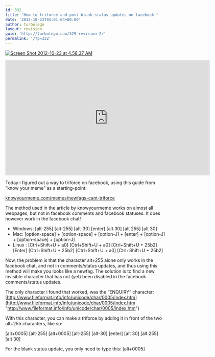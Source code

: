 ```yaml
---
id: 332
title: 'How to triforce and post blank status updates on facebook!'
date: '2012-10-23T03:01:04+00:00'
author: turbolego
layout: revision
guid: 'http://turbolego.com/329-revision-2/'
permalink: '/?p=332'
---
```


[![](https://turbolego.com/wp-content/uploads/2012/10/Screen-Shot-2012-10-23-at-4.58.37-AM.png "Screen Shot 2012-10-23 at 4.58.37 AM")](https://turbolego.com/wp-content/uploads/2012/10/Screen-Shot-2012-10-23-at-4.58.37-AM.png)

<iframe allow="accelerometer; autoplay; clipboard-write; encrypted-media; gyroscope; picture-in-picture; web-share" allowfullscreen="" frameborder="0" height="360" loading="lazy" referrerpolicy="strict-origin-when-cross-origin" src="https://www.youtube.com/embed/xKqOrjVn98s?feature=oembed" title="How to triforce and post blank status updates on facebook" width="640"></iframe>

Today i figured out a way to triforce on facebook, using this guide from “know your meme” as a starting-point:

[knowyourmeme.com/memes/newfags-cant-triforce](http://knowyourmeme.com/memes/newfags-cant-triforce "http://knowyourmeme.com/memes/newfags-cant-triforce")

The method used in the article by knowyourmeme works on almost all webpages, but not in facebook comments and facebook statuses. It does however work in the facebook chat!

- Windows: \[alt-255\] \[alt-255\] \[alt-30\] \[enter\] \[alt 30\] \[alt 255\] \[alt 30\]
- Mac: \[option-space\] + \[option-space\] + \[option-J\] + \[enter\] + \[option-J\] + \[option-space\] + \[option-J\]
- Linux : \[Ctrl+Shift+U + a0\] \[Ctrl+Shift+U + a0\] \[Ctrl+Shift+U + 25b2\] \[Enter\] \[Ctrl+Shift+U + 25b2\] \[Ctrl+Shift+U + a0\] \[Ctrl+Shift+U + 25b2\]

Now, the problem is that the character alt+255 alone only works in the facebook chat, and not in comments/status updates, and thus using this method will make you looks like a newfag. The solution is to find a new invisible character that has not (yet) been disabled in the facebook comments/status updates.

The only character i found that worked, was the “ENQUIRY” character: [http://www.fileformat.info/info/unicode/char/0005/index.htm](http://www.fileformat.info/info/unicode/char/0005/index.htm "http://www.fileformat.info/info/unicode/char/0005/index.htm")

With this character, you can make a triforce by adding it in front of the two alt+255 characters, like so:

\[alt+0005\] \[alt-255\] \[alt+0005\] \[alt-255\] \[alt-30\] \[enter\] \[alt 30\] \[alt 255\] \[alt 30\]

For the blank status update, you only need to type this: \[alt+0005\]